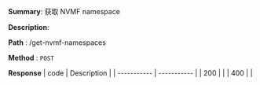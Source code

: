 **Summary**: 获取 NVMF namespace

**Description**:

**Path** : /get-nvmf-namespaces

**Method** : `POST`

**Response**
| code      | Description |
| ----------- | ----------- |
|  200   |       |
|  400   |       |


